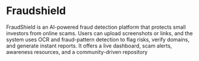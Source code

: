 # Fraudshield
FraudShield is an AI-powered fraud detection platform that protects small investors from online scams. Users can upload screenshots or links, and the system uses OCR and fraud-pattern detection to flag risks, verify domains, and generate instant reports. It offers a live dashboard, scam alerts, awareness resources, and a community-driven repository
